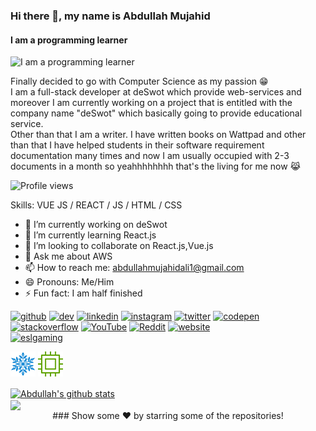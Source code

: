 ### Hi there 👋, my name is Abdullah Mujahid
#### I am a programming learner
![I am a programming learner](https://github.blog/wp-content/uploads/2017/05/github-for-atom.png)

Finally decided to go with Computer Science as my passion 😁 <br>
I am a full-stack developer at deSwot which provide web-services and moreover I am currently working on a project that is entitled with the company name "deSwot" which basically going to provide educational service. <br>
Other than that I am a writer. I have written books on Wattpad and other than that I have helped students in their software requirement documentation many times and now I am usually occupied with 2-3 documents in a month so yeahhhhhhhh that's the living for me now 😹
<br>

![Profile views](https://gpvc.arturio.dev/abdullahmujahidali)  

Skills: VUE JS / REACT / JS / HTML / CSS

- 🔭 I’m currently working on deSwot 
- 🌱 I’m currently learning  React.js 
- 👯 I’m looking to collaborate on React.js,Vue.js 
- 💬 Ask me about AWS 
- 📫 How to reach me: abdullahmujahidali1@gmail.com 
- 😄 Pronouns: Me/Him 
- ⚡ Fun fact: I am half finished 


[<img src='https://cdn.jsdelivr.net/npm/simple-icons@3.0.1/icons/github.svg' alt='github' height='40'>](https://github.com/abdullahmujahidali)  [<img src='https://cdn.jsdelivr.net/npm/simple-icons@3.0.1/icons/dev-dot-to.svg' alt='dev' height='40'>](https://dev.to/abdullahmujahidali)  [<img src='https://cdn.jsdelivr.net/npm/simple-icons@3.0.1/icons/linkedin.svg' alt='linkedin' height='40'>](https://www.linkedin.com/in/abdullahmujahidali/)  [<img src='https://cdn.jsdelivr.net/npm/simple-icons@3.0.1/icons/instagram.svg' alt='instagram' height='40'>](https://www.instagram.com/abdullahmujahidali/)  [<img src='https://cdn.jsdelivr.net/npm/simple-icons@3.0.1/icons/twitter.svg' alt='twitter' height='40'>](https://twitter.com/abdulladgaf)  [<img src='https://cdn.jsdelivr.net/npm/simple-icons@3.0.1/icons/codepen.svg' alt='codepen' height='40'>](https://codepen.io/m.abdullahmujahid)  [<img src='https://cdn.jsdelivr.net/npm/simple-icons@3.0.1/icons/stackoverflow.svg' alt='stackoverflow' height='40'>](https://stackoverflow.com/users/14224895)  [<img src='https://cdn.jsdelivr.net/npm/simple-icons@3.0.1/icons/youtube.svg' alt='YouTube' height='40'>](https://www.youtube.com/channel/deSwot)  [<img src='https://cdn.jsdelivr.net/npm/simple-icons@3.0.1/icons/reddit.svg' alt='Reddit' height='40'>](https://www.reddit.com/user/abdullahmujahidali)  [<img src='https://cdn.jsdelivr.net/npm/simple-icons@3.0.1/icons/icloud.svg' alt='website' height='40'>](https://tunnelingabear.wordpress.com/)  
[<img src='https://cdn.jsdelivr.net/npm/simple-icons@3.0.1/icons/eslgaming.svg' alt='eslgaming' height='40'>](http://damp-ocean-64899.herokuapp.com/)  

<a href='https://archiveprogram.github.com/'><img src='https://raw.githubusercontent.com/acervenky/animated-github-badges/master/assets/acbadge.gif' width='40' height='40'></a> <a href='https://docs.github.com/en/developers'><img src='https://raw.githubusercontent.com/acervenky/animated-github-badges/master/assets/devbadge.gif' width='40' height='40'>

<a href="https://github.com/abdullahmujahidali">
 <img align="center" src="https://github-readme-stats.vercel.app/api?username=abdullahmujahidali&show_icons=true&theme=dark&line_height=27" alt="Abdullah's github stats"/></a>
 <br>
<a href="https://github.com/abdullahmujahidali">
  <img align="center" src="https://github-readme-stats.vercel.app/api/top-langs/?username=abdullahmujahidali&theme=dark&hide_langs_below=1" height='auto' />
</a>

<div align="center">
### Show some ❤️ by starring some of the repositories!
</div>




